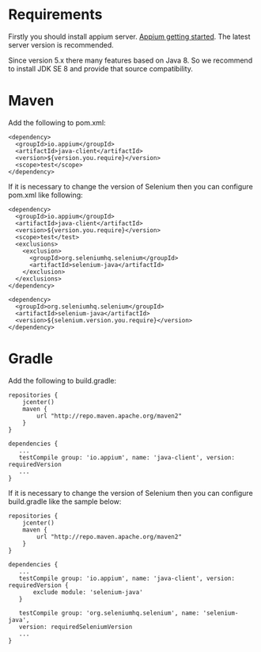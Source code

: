 # Requirements

Firstly you should install appium server. [Appium getting started](https://appium.io/docs/en/about-appium/getting-started/). The latest server version  is recommended.

Since version 5.x there many features based on Java 8. So we recommend to install JDK SE 8 and provide that source compatibility.

# Maven

Add the following to pom.xml:

```
<dependency>
  <groupId>io.appium</groupId>
  <artifactId>java-client</artifactId>
  <version>${version.you.require}</version>
  <scope>test</scope>
</dependency>
```

If it is necessary to change the version of Selenium then you can configure pom.xml like following:

```
<dependency>
  <groupId>io.appium</groupId>
  <artifactId>java-client</artifactId>
  <version>${version.you.require}</version>
  <scope>test</test>
  <exclusions>
    <exclusion>
      <groupId>org.seleniumhq.selenium</groupId>
      <artifactId>selenium-java</artifactId>
    </exclusion>
  </exclusions>
</dependency>

<dependency>
  <groupId>org.seleniumhq.selenium</groupId>
  <artifactId>selenium-java</artifactId>
  <version>${selenium.version.you.require}</version>
</dependency>
```

# Gradle

Add the following to build.gradle:

```
repositories {
    jcenter()
    maven {
        url "http://repo.maven.apache.org/maven2"
    }
}

dependencies {
   ...
   testCompile group: 'io.appium', name: 'java-client', version: requiredVersion
   ...
}   
```

If it is necessary to change the version of Selenium then you can configure build.gradle like the sample below:

```
repositories {
    jcenter()
    maven {
        url "http://repo.maven.apache.org/maven2"
    }
}

dependencies {
   ...
   testCompile group: 'io.appium', name: 'java-client', version: requiredVersion {
       exclude module: 'selenium-java'
   }
   
   testCompile group: 'org.seleniumhq.selenium', name: 'selenium-java', 
   version: requiredSeleniumVersion
   ...
}   
```


